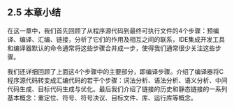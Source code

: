 ## 2.5 本章小结

在这一章中，我们首先回顾了从程序源代码到最终可执行文件的4个步骤：预编译、编译、汇编、链接，分析了它们的作用及相互之间的联系，IDE集成开发工具和编译器默认的命令通常将这些步骤合并成一步，使得我们通常很少关注这些步骤。

我们还详细回顾了上面这4个步骤中的主要部分，即编译步骤。介绍了编译器将C程序源代码转变成汇编代码的若干个步骤：词法分析、语法分析、语义分析、中间代码生成、目标代码生成与优化。最后我们介绍了链接的历史和静态链接的一系列基本概念：重定位、符号、符号决议、目标文件、库、运行库等概念。
